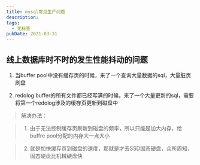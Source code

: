 ```yaml
---
title: mysql常见生产问题
description: 
tags:
  - 无标签
pubDate: 2021-03-31
---
```



## 线上数据库时不时的发生性能抖动的问题



<!-- more -->



1. 当buffer pool中没有缓存页的时候，来了一个查询大量数据的sql，大量脏页刷盘

2. redolog buffer的所有文件都已经写满的时候，来了一个大量更新的sql，需要将第一个redolog涉及的缓存页更新到磁盘中



> 解决办法：

>

> 1. 由于无法控制缓存页刷新到磁盘的频率，所以只能是加大内存，给buffre pool分配的内存大一点大小

> 2. 就是加快缓存页到磁盘的速度，那就是才去SSD固态硬盘，众所周知，固态硬盘比机械硬盘快
